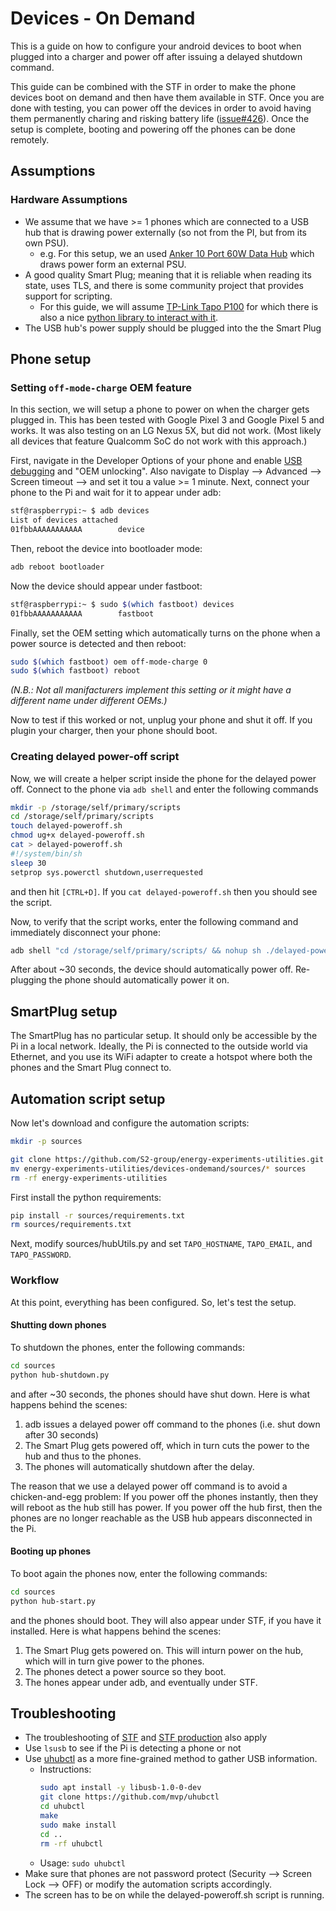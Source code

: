 # Devices - On Demand

This is a guide on how to configure your android devices to boot when plugged into a charger and power off after issuing a delayed shutdown command.

This guide can be combined with the STF in order to make the phone devices boot on demand and then have them available in STF. Once you are done with testing, you can power off the devices in order to avoid having them permanently charing and risking battery life ([issue#426](https://github.com/openstf/stf/issues/426)). Once the setup is complete, booting and powering off the phones can be done remotely.

## Assumptions

### Hardware Assumptions

* We assume that we have >= 1 phones which are connected to a USB hub that is drawing power externally (so not from the PI, but from its own PSU).
  * e.g. For this setup, we an used [Anker 10 Port 60W Data Hub](https://us.anker.com/products/a7515) which draws power form an external PSU.
* A good quality Smart Plug; meaning that it is reliable when reading its state, uses TLS, and there is some community project that provides support for scripting.
  * For this guide, we will assume [TP-Link Tapo P100](https://www.tp-link.com/en/home-networking/smart-plug/tapo-p100/) for which there is also a nice [python library to interact with it](https://github.com/fishbigger/TapoP100).
* The USB hub's power supply should be plugged into the the Smart Plug

## Phone setup

### Setting `off-mode-charge` OEM feature

In this section, we will setup a phone to power on when the charger gets plugged in. This has been tested with Google Pixel 3 and Google Pixel 5 and works. It was also testing on an LG Nexus 5X, but did not work. (Most likely all devices that feature Qualcomm SoC do not work with this approach.)

First, navigate in the Developer Options of your phone and enable [USB debugging](https://developer.android.com/studio/debug/dev-options#enable) and "OEM unlocking". Also navigate to Display --> Advanced --> Screen timeout --> and set it tou a value >= 1 minute. Next, connect your phone to the Pi and wait for it to appear under adb:

```bash
stf@raspberrypi:~ $ adb devices
List of devices attached
01fbbAAAAAAAAAAA        device
```

Then, reboot the device into bootloader mode:

```bash
adb reboot bootloader
```

Now the device should appear under fastboot:

```bash
stf@raspberrypi:~ $ sudo $(which fastboot) devices
01fbbAAAAAAAAAAA        fastboot
```

Finally, set the OEM setting which automatically turns on the phone when a power source is detected and then reboot:

```bash
sudo $(which fastboot) oem off-mode-charge 0
sudo $(which fastboot) reboot
```

*(N.B.: Not all manifacturers implement this setting or it might have a different name under different OEMs.)*

Now to test if this worked or not, unplug your phone and shut it off. If you plugin your charger, then your phone should boot.

### Creating delayed power-off script

Now, we will create a helper script inside the phone for the delayed power off. Connect to the phone via `adb shell` and enter the following commands

```bash
mkdir -p /storage/self/primary/scripts
cd /storage/self/primary/scripts
touch delayed-poweroff.sh
chmod ug+x delayed-poweroff.sh
cat > delayed-poweroff.sh
#!/system/bin/sh
sleep 30
setprop sys.powerctl shutdown,userrequested

```

and then hit `[CTRL+D]`. If you `cat delayed-poweroff.sh` then you should see the script.

Now, to verify that the script works, enter the following command and immediately disconnect your phone:

```bash
adb shell "cd /storage/self/primary/scripts/ && nohup sh ./delayed-poweroff.sh </dev/null &"
```

After about ~30 seconds, the device should automatically power off. Re-plugging the phone should automatically power it on.

## SmartPlug setup

The SmartPlug has no particular setup. It should only be accessible by the Pi in a local network. Ideally, the Pi is connected to the outside world via Ethernet, and you use its WiFi adapter to create a hotspot where both the phones and the Smart Plug connect to.

## Automation script setup

Now let's download and configure the automation scripts:

```bash
mkdir -p sources

git clone https://github.com/S2-group/energy-experiments-utilities.git
mv energy-experiments-utilities/devices-ondemand/sources/* sources
rm -rf energy-experiments-utilities
```

First install the python requirements:

```bash
pip install -r sources/requirements.txt
rm sources/requirements.txt
```

Next, modify sources/hubUtils.py and set `TAPO_HOSTNAME`, `TAPO_EMAIL`, and `TAPO_PASSWORD`.

### Workflow

At this point, everything has been configured. So, let's test the setup.

#### Shutting down phones

To shutdown the phones, enter the following commands:

```bash
cd sources
python hub-shutdown.py
```

and after ~30 seconds, the phones should have shut down. Here is what happens behind the scenes:

1. adb issues a delayed power off command to the phones (i.e. shut down after 30 seconds)
2. The Smart Plug gets powered off, which in turn cuts the power to the hub and thus to the phones.
3. The phones will automatically shutdown after the delay.

The reason that we use a delayed power off command is to avoid a chicken-and-egg problem: If you power off the phones instantly, then they will reboot as the hub still has power. If you power off the hub first, then the phones are no longer reachable as the USB hub appears disconnected in the Pi.

#### Booting up phones

To boot again the phones now, enter the following commands:

```bash
cd sources
python hub-start.py
```

and the phones should boot. They will also appear under STF, if you have it installed. Here is what happens behind the scenes:

1. The Smart Plug gets powered on. This will inturn power on the hub, which will in turn give power to the phones.
2. The phones detect a power source so they boot.
3. The hones appear under adb, and eventually under STF.

## Troubleshooting

* The troubleshooting of [STF](STF.md) and [STF production](STF-production/README.md) also apply
* Use `lsusb` to see if the Pi is detecting a phone or not
* Use [uhubctl](https://github.com/mvp/uhubctl) as a more fine-grained method to gather USB information.
  * Instructions:
    ```bash
    sudo apt install -y libusb-1.0-0-dev
    git clone https://github.com/mvp/uhubctl
    cd uhubctl
    make
    sudo make install
    cd ..
    rm -rf uhubctl
    ```
  * Usage: `sudo uhubctl`
* Make sure that phones are not password protect (Security --> Screen Lock --> OFF) or modify the automation scripts accordingly.
* The screen has to be on while the delayed-poweroff.sh script is running.
